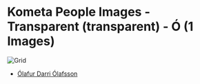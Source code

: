 # Kometa People Images - Transparent (transparent) - Ó (1 Images)
![Grid](grid.jpg)

* [Ólafur Darri Ólafsson](https://raw.githubusercontent.com/Kometa-Team/People-Images-transparent/master/Ó/Images/%C3%93lafur%20Darri%20%C3%93lafsson.png)